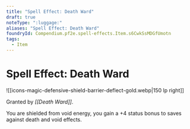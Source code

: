 ```yaml
---
title: "Spell Effect: Death Ward"
draft: true
noteType: ":luggage:"
aliases: "Spell Effect: Death Ward"
foundryId: Compendium.pf2e.spell-effects.Item.s6CwkSsMDGfUmotn
tags:
  - Item
---
```


# Spell Effect: Death Ward
![[icons-magic-defensive-shield-barrier-deflect-gold.webp|150 lp right]]

Granted by _[[Death Ward]]_.

You are shielded from void energy, you gain a +4 status bonus to saves against death and void effects.
